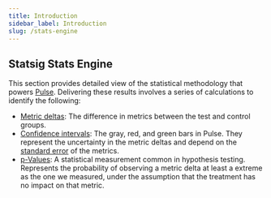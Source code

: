 ```yaml
---
title: Introduction
sidebar_label: Introduction
slug: /stats-engine
---
```


## Statsig Stats Engine

This section provides detailed view of the statistical methodology that powers [Pulse](https://docs.statsig.com/pulse). Delivering these results involves a series of calculations to identify the following:
* [Metric deltas](https://docs.statsig.com/stats-engine/metric-deltas): The difference in metrics between the test and control groups.
* [Confidence intervals](https://docs.statsig.com/stats-engine/confidence-intervals): The gray, red, and green bars in Pulse. They represent the uncertainty in the metric deltas and depend on the [standard error](https://docs.statsig.com/stats-engine/variance) of the metrics. 
* [p-Values](https://docs.statsig.com/stats-engine/p-value): A statistical measurement common in hypothesis testing.  Represents the probability of observing a metric delta at least a extreme as the one we measured, under the assumption that the treatment has no impact on that metric. 
